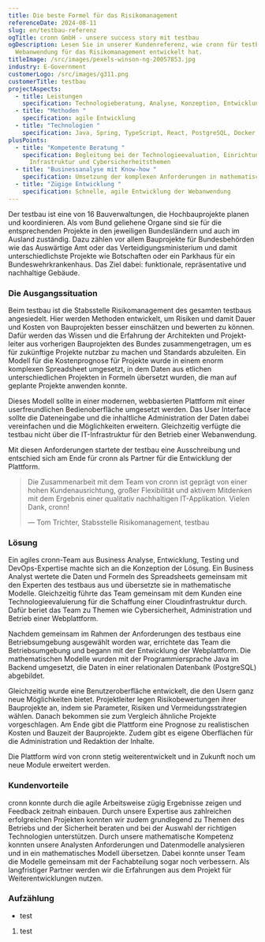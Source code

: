 ```yaml
---
title: Die beste Formel für das Risikomanagement
referenceDate: 2024-08-11
slug: en/testbau-referenz
ogTitle: cronn GmbH - unsere success story mit testbau
ogDescription: Lesen Sie in unserer Kundenreferenz, wie cronn für testbau eine
  Webanwendung für das Risikomanagement entwickelt hat.
titleImage: /src/images/pexels-winson-ng-20057853.jpg
industry: E-Government
customerLogo: /src/images/g311.png
customerTitle: testbau
projectAspects:
  - title: Leistungen
    specification: Technologie­beratung, Analyse, Konzeption, Entwicklung
  - title: "Methoden "
    specification: agile Entwicklung
  - title: "Technologien "
    specification: Java, Spring, TypeScript, React, PostgreSQL, Docker, Kubernetes
plusPoints:
  - title: "Kompetente Beratung "
    specification: Begleitung bei der Technologie­evaluation, Einrichtung der
      Infrastruktur und Cybersicherheits­themen
  - title: "Businessanalyse mit Know-how "
    specification: Umsetzung der komplexen Anforderungen in mathematische Modelle
  - title: "Zügige Entwicklung "
    specification: Schnelle, agile Entwicklung der Webanwendung
---
```

Der  testbau ist eine von 16 Bauverwaltungen, die  Hochbauprojekte planen und koordinieren. Als vom Bund geliehene Organe sind sie für die entsprechenden Projekte in den jeweiligen Bundesländern und auch im Ausland zuständig. Dazu zählen vor allem Bauprojekte für Bundesbehörden wie das Auswärtige Amt oder das Verteidigungsministerium und damit unterschiedlichste Projekte wie Botschaften oder ein Parkhaus für ein Bundeswehrkrankenhaus. Das Ziel dabei: funktionale, repräsentative und nachhaltige Gebäude.



### Die Ausgangssituation

Beim testbau ist die Stabsstelle Risiko­management des gesamten testbaus angesiedelt. Hier werden Methoden entwickelt, um Risiken und damit Dauer und Kosten von Bauprojekten besser einschätzen und bewerten zu können. Dafür werden das Wissen und die Erfahrung der Architekten und Projekt­leiter aus vorherigen Bauprojekten des Bundes zusammengetragen, um es für zukünftige Projekte nutzbar zu machen und Standards abzuleiten. Ein Modell für die Kosten­prognose für Projekte wurde in einem enorm komplexen Spreadsheet umgesetzt, in dem Daten aus etlichen unterschiedlichen Projekten in Formeln übersetzt wurden, die man auf geplante Projekte anwenden konnte.

Dieses Modell sollte in einer modernen, webbasierten Plattform mit einer userfreundlichen Bedien­oberfläche umgesetzt werden. Das User Interface sollte die Dateneingabe und die inhaltliche Administration der Daten dabei vereinfachen und die Möglichkeiten erweitern. Gleichzeitig verfügte die testbau nicht über die IT-Infrastruktur für den Betrieb einer Webanwendung.

Mit diesen Anforderungen startete der testbau eine Ausschreibung und entschied sich am Ende für cronn als Partner für die Entwicklung der Plattform.



> Die Zusammenarbeit mit dem Team von cronn ist geprägt von einer hohen Kundenausrichtung, großer Flexibilität und aktivem Mitdenken mit dem Ergebnis einer qualitativ nachhaltigen IT-Applikation. Vielen Dank, cronn!
>
> — Tom Trichter, Stabsstelle Risikomanagement, testbau



### Lösung

Ein agiles cronn-Team aus Business Analyse, Entwicklung, Testing und DevOps-Expertise machte sich an die Konzeption der Lösung. Ein Business Analyst wertete die Daten und Formeln des Spreadsheets gemeinsam mit den Experten des testbaus aus und übersetzte sie in mathematische Modelle. Gleichzeitig führte das Team gemeinsam mit dem Kunden eine Technologie­evaluierung für die Schaffung einer Cloud­infrastruktur durch. Dafür beriet das Team zu Themen wie Cyber­sicherheit, Administration und Betrieb einer Webplattform.

Nachdem gemeinsam im Rahmen der Anforderungen des testbaus eine Betriebs­umgebung ausgewählt worden war, errichtete das Team die Betriebsumgebung und begann mit der Entwicklung der Webplattform. Die mathematischen Modelle wurden mit der Programmier­sprache Java im Backend umgesetzt, die Daten in einer relationalen Datenbank (PostgreSQL) abgebildet.

Gleichzeitig wurde eine Benutzer­oberfläche entwickelt, die den Usern ganz neue Möglichkeiten bietet. Projektleiter legen Risikobewertungen ihrer Bauprojekte an, indem sie Parameter, Risiken und Vermeidungs­strategien wählen. Danach bekommen sie zum Vergleich ähnliche Projekte vorgeschlagen. Am Ende gibt die Plattform eine Prognose zu realistischen Kosten und Bauzeit der Bauprojekte. Zudem gibt es eigene Oberflächen für die Administration und Redaktion der Inhalte.

Die Plattform wird von cronn stetig weiterentwickelt und in Zukunft noch um neue Module erweitert werden.



### Kundenvorteile

cronn konnte durch die agile Arbeits­weise zügig Ergebnisse zeigen und Feedback zeitnah einbauen. Durch unsere Expertise aus zahlreichen erfolgreichen Projekten konnten wir zudem grundlegend zu Themen des Betriebs und der Sicherheit beraten und bei der Auswahl der richtigen Technologien unterstützen. Durch unsere mathematische Kompetenz konnten unsere Analysten Anforderungen und Datenmodelle analysieren und in ein mathematisches Modell übersetzen. Dabei konnte unser Team die Modelle gemeinsam mit der Fachabteilung sogar noch verbessern. Als langfristiger Partner werden wir die Erfahrungen aus dem Projekt für Weiterentwicklungen nutzen.



### Aufzählung

* test

1.  test
